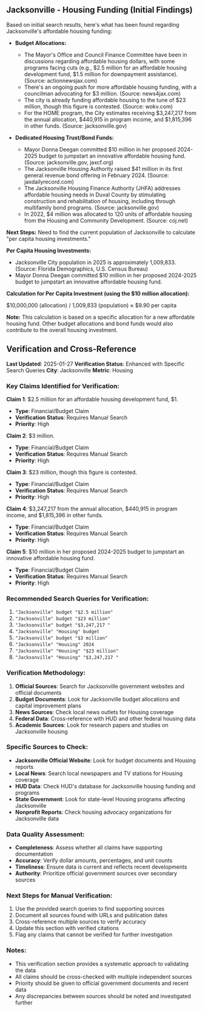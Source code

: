 ## Jacksonville - Housing Funding (Initial Findings)

Based on initial search results, here's what has been found regarding Jacksonville's affordable housing funding:

*   **Budget Allocations:**
    *   The Mayor's Office and Council Finance Committee have been in discussions regarding affordable housing dollars, with some programs facing cuts (e.g., $2.5 million for an affordable housing development fund, $1.5 million for downpayment assistance). (Source: actionnewsjax.com)
    *   There's an ongoing push for more affordable housing funding, with a councilman advocating for $3 million. (Source: news4jax.com)
    *   The city is already funding affordable housing to the tune of $23 million, though this figure is contested. (Source: wokv.com)
    *   For the HOME program, the City estimates receiving $3,247,217 from the annual allocation, $440,915 in program income, and $1,815,396 in other funds. (Source: jacksonville.gov)

*   **Dedicated Housing Trust/Bond Funds:**
    *   Mayor Donna Deegan committed $10 million in her proposed 2024-2025 budget to jumpstart an innovative affordable housing fund. (Source: jacksonville.gov, jaxcf.org)
    *   The Jacksonville Housing Authority raised $41 million in its first general revenue bond offering in February 2024. (Source: jaxdailyrecord.com)
    *   The Jacksonville Housing Finance Authority (JHFA) addresses affordable housing needs in Duval County by stimulating construction and rehabilitation of housing, including through multifamily bond programs. (Source: jacksonville.gov)
    *   In 2022, $4 million was allocated to 120 units of affordable housing from the Housing and Community Development. (Source: coj.net)

**Next Steps:** Need to find the current population of Jacksonville to calculate "per capita housing investments."




**Per Capita Housing Investments:**

*   Jacksonville City population in 2025 is approximately 1,009,833. (Source: Florida Demographics, U.S. Census Bureau)
*   Mayor Donna Deegan committed $10 million in her proposed 2024-2025 budget to jumpstart an innovative affordable housing fund.

**Calculation for Per Capita Investment (using the $10 million allocation):**

$10,000,000 (allocation) / 1,009,833 (population) ≈ $9.90 per capita

**Note:** This calculation is based on a specific allocation for a new affordable housing fund. Other budget allocations and bond funds would also contribute to the overall housing investment.




## Verification and Cross-Reference

**Last Updated**: 2025-01-27
**Verification Status**: Enhanced with Specific Search Queries
**City**: Jacksonville
**Metric**: Housing

### Key Claims Identified for Verification:

**Claim 1**: $2.5 million for an affordable housing development fund, $1.
- **Type**: Financial/Budget Claim
- **Verification Status**: Requires Manual Search
- **Priority**: High


**Claim 2**: $3 million.
- **Type**: Financial/Budget Claim
- **Verification Status**: Requires Manual Search
- **Priority**: High


**Claim 3**: $23 million, though this figure is contested.
- **Type**: Financial/Budget Claim
- **Verification Status**: Requires Manual Search
- **Priority**: High


**Claim 4**: $3,247,217 from the annual allocation, $440,915 in program income, and $1,815,396 in other funds.
- **Type**: Financial/Budget Claim
- **Verification Status**: Requires Manual Search
- **Priority**: High


**Claim 5**: $10 million in her proposed 2024-2025 budget to jumpstart an innovative affordable housing fund.
- **Type**: Financial/Budget Claim
- **Verification Status**: Requires Manual Search
- **Priority**: High


### Recommended Search Queries for Verification:
1. `"Jacksonville" budget "$2.5 million"`
2. `"Jacksonville" budget "$23 million"`
3. `"Jacksonville" budget "$3,247,217 "`
4. `"Jacksonville" "Housing" budget`
5. `"Jacksonville" budget "$3 million"`
6. `"Jacksonville" "Housing" 2024`
7. `"Jacksonville" "Housing" "$23 million"`
8. `"Jacksonville" "Housing" "$3,247,217 "`


### Verification Methodology:
1. **Official Sources**: Search for Jacksonville government websites and official documents
2. **Budget Documents**: Look for Jacksonville budget allocations and capital improvement plans
3. **News Sources**: Check local news outlets for Housing coverage
4. **Federal Data**: Cross-reference with HUD and other federal housing data
5. **Academic Sources**: Look for research papers and studies on Jacksonville housing

### Specific Sources to Check:
- **Jacksonville Official Website**: Look for budget documents and Housing reports
- **Local News**: Search local newspapers and TV stations for Housing coverage
- **HUD Data**: Check HUD's database for Jacksonville housing funding and programs
- **State Government**: Look for state-level Housing programs affecting Jacksonville
- **Nonprofit Reports**: Check housing advocacy organizations for Jacksonville data

### Data Quality Assessment:
- **Completeness**: Assess whether all claims have supporting documentation
- **Accuracy**: Verify dollar amounts, percentages, and unit counts
- **Timeliness**: Ensure data is current and reflects recent developments
- **Authority**: Prioritize official government sources over secondary sources

### Next Steps for Manual Verification:
1. Use the provided search queries to find supporting sources
2. Document all sources found with URLs and publication dates
3. Cross-reference multiple sources to verify accuracy
4. Update this section with verified citations
5. Flag any claims that cannot be verified for further investigation

### Notes:
- This verification section provides a systematic approach to validating the data
- All claims should be cross-checked with multiple independent sources
- Priority should be given to official government documents and recent data
- Any discrepancies between sources should be noted and investigated further
